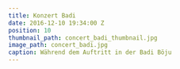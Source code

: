 ```yaml
---
title: Konzert Badi
date: 2016-12-10 19:34:00 Z
position: 10
thumbnail_path: concert_badi_thumbnail.jpg
image_path: concert_badi.jpg
caption: Während dem Auftritt in der Badi Böju
---
```


